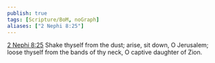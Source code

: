 ```yaml
---
publish: true
tags: [Scripture/BoM, noGraph]
aliases: ["2 Nephi 8:25"]
---
```

[2 Nephi 8:25](https://churchofjesuschrist.org/study/scriptures/bofm/2-ne/8?lang=eng&id=p25#p25) Shake thyself from the dust; arise, sit down, O Jerusalem; loose thyself from the bands of thy neck, O captive daughter of Zion.




